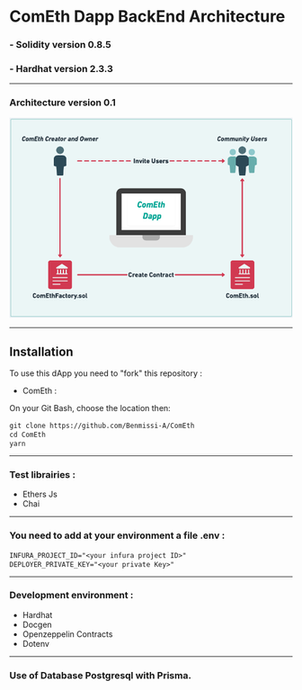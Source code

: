 # ComEth Dapp BackEnd Architecture

### - Solidity version 0.8.5
### - Hardhat version  2.3.3

---

### Architecture version 0.1


![back-architecture](./architecture.png)

---

## Installation

To use this dApp you need to "fork" this repository :

- ComEth :

On your Git Bash, choose the location then:

```
git clone https://github.com/Benmissi-A/ComEth
cd ComEth
yarn
```

---

### Test librairies :

- Ethers Js
- Chai

---

### You need to add at your environment a file .env :

```
INFURA_PROJECT_ID="<your infura project ID>"
DEPLOYER_PRIVATE_KEY="<your private Key>"
```

---

### Development environment :

- Hardhat
- Docgen
- Openzeppelin Contracts
- Dotenv

---

### Use of Database Postgresql with Prisma.

